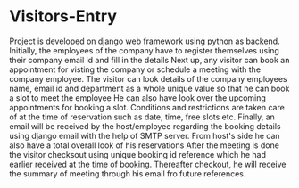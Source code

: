# Visitors-Entry

Project is developed on django web framework using python as backend.
Initially, the employees of the company have to register themselves using their company email id and fill in the details
Next up, any visitor can book an appointment for visting the company or schedule a meeting with the company employee.
The visitor can look details of the company employees name, email id and department as a whole unique value so that he can book a slot to meet the employee
He can also have look over the upcoming appointments for booking a slot.
Conditions and restrictions are taken care of at the time of reservation such as date, time, free slots etc.
Finally, an email will be received by the host/employee regarding the booking details using django email with the help of SMTP server.
From host's side he can also have a total overall look of his reservations
After the meeting is done the visitor checksout using unique booking id reference which he had earlier received at the time of booking.
Thereafter checkout, he will receive the summary of meeting through his email fro future references.
